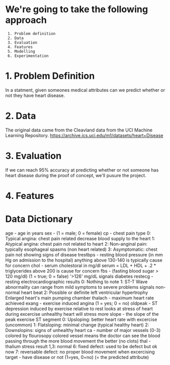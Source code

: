 # We're going to take the following approach
     1. Problem definition
     2. Data
     3. Evaluation
     4. Features
     5. Modelling
     6. Experimentation

# 1. Problem Definition

   In a statment, given someones medical attributes can we predict whether or not they have heart disease.

# 2. Data

  The original data came from the Cleavland data from the UCI Machine Learning Repository. 
  https://archive.ics.uci.edu/m1/datasets/heart+Disease

# 3. Evaluation

   If we can reach 95% accuracy at predicting whether or not someone has heart disease during the proof of concept, we'll pusure the project.

# 4. Features

# Data Dictionary

 age - age in years
 sex - (1 = male; 0 = female)
 cp - chest pain type
 0: Typical angina: chest pain related decrease blood supply to the heart
 1: Atypical angina: chest pain not related to heart 2: Non-anginal pain: typically esophageal spasms (non heart related)
 3: Asymptomatic: chest pain not showing signs of disease
 trestbps - resting blood pressure (in mm Hg on admission to the hospital)
 anything above 130-140 is typically cause for concern
 chol - serum cholestoral in mg/dl
 serum = LDL + HDL + .2 * triglycerides
 above 200 is cause for concern
 fbs - (fasting blood sugar > 120 mg/dl) (1 = true; 0 = false)
 '>126' mg/dL signals diabetes
 restecg - resting electrocardiographic results
 0: Nothing to note
 1: ST-T Wave abnormality
 can range from mild symptoms to severe problems
 signals non-normal heart beat
 2: Possible or definite left ventricular hypertrophy
 Enlarged heart's main pumping chamber
 thalach - maximum heart rate achieved
 exang - exercise induced angina (1 = yes; 0 = no)
 oldpeak - ST depression induced by exercise relative to rest
 looks at stress of heart during excercise
 unhealthy heart will stress more
 slope - the slope of the peak exercise ST segment
 0: Upsloping: better heart rate with excercise (uncommon)
 1: Flatsloping: minimal change (typical healthy heart)
 2: Downslopins: signs of unhealthy heart
 ca - number of major vessels (0-3) colored by flourosopy
 colored vessel means the doctor can see the blood passing through
 the more blood movement the better (no clots)
 thal - thalium stress result
 1,3: normal
 6: fixed defect: used to be defect but ok now
 7: reversable defect: no proper blood movement when excercising
 target - have disease or not (1=yes, 0=no) (= the predicted attribute)
